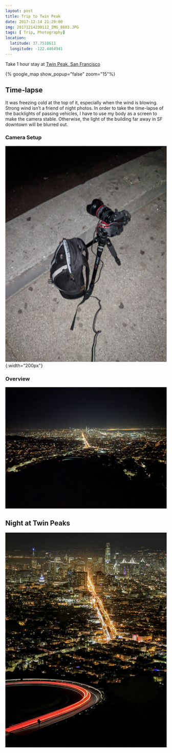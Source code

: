 ```yaml
---
layout: post
title: Trip to Twin Peak
date: 2017-12-14 21:29:00
img: 20171214230112_IMG_8603.JPG
tags: [ Trip, Photography]
location:
  latitude: 37.7518611
  longitude: -122.4464941
---
```


Take 1 hour stay at [Twin Peak, San Francisco](https://www.google.com/maps/@37.7518611,-122.4464941,15z)

{% google_map show_popup="false" zoom="15"%}

## Time-lapse

It was freezing cold at the top of it, especially when the wind is blowing. Strong wind isn’t a friend of night photos. In order to take the time-lapse of the backlights of passing vehicles, I have to use my body as a screen to make the camera stable. Otherwise, the light of the building far away in SF downtown will be blurred out. 

### Camera Setup
![<img src="/assets/img/IMG_20171214_214729.jpg">](/assets/img/IMG_20171214_214729.jpg){:width="200px"}

### Overview
![<img src="/assets/img/IMG_20171214_212947.jpg">](/assets/img/IMG_20171214_212947.jpg)

## Night at Twin Peaks

![<img src="/assets/img/20171214230112_IMG_8603.JPG">](/assets/img/20171214230112_IMG_8603.JPG)

